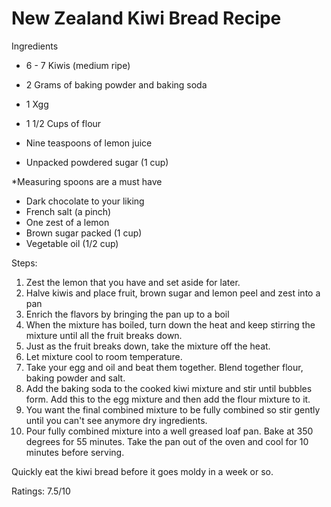 # New Zealand Kiwi Bread Recipe

Ingredients

- 6 - 7 Kiwis (medium ripe)

- 2 Grams of baking powder and baking soda

- 1 Xgg

- 1 1/2 Cups of flour

- Nine teaspoons of lemon juice

- Unpacked powdered sugar (1 cup)

*Measuring spoons are a must have

- Dark chocolate to your liking
- French salt (a pinch)
- One zest of a lemon
- Brown sugar packed (1 cup)
- Vegetable oil (1/2 cup)



Steps:

1. Zest the lemon that you have and set aside for later. 
2. Halve kiwis and place fruit, brown sugar and lemon peel and zest into a pan
3. Enrich the flavors by bringing the pan up to a boil
4. When the mixture has boiled, turn down the heat and keep stirring the mixture until all the fruit breaks down.
5. Just as the fruit breaks down, take the mixture off the heat. 
6. Let mixture cool to room temperature. 
7. Take your egg and oil and beat them together. Blend together flour, baking powder and salt. 
8. Add the baking soda to the cooked kiwi mixture and stir until bubbles form. Add this to the egg mixture and then add the flour mixture to it. 
9. You want the final combined mixture to be fully combined so stir gently until you can't see anymore dry ingredients. 
10. Pour fully combined mixture into a well greased loaf pan. Bake at 350 degrees for 55 minutes. Take the pan out of the oven and cool for 10 minutes before serving. 

Quickly eat the kiwi bread before it goes moldy in a week or so. 

Ratings: 7.5/10